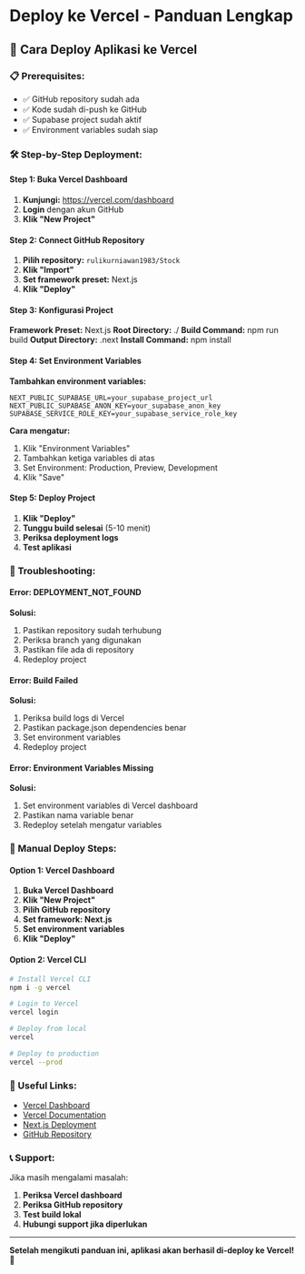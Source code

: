 # Deploy ke Vercel - Panduan Lengkap

## 🚀 **Cara Deploy Aplikasi ke Vercel**

### **📋 Prerequisites:**

- ✅ GitHub repository sudah ada
- ✅ Kode sudah di-push ke GitHub
- ✅ Supabase project sudah aktif
- ✅ Environment variables sudah siap

### **🛠️ Step-by-Step Deployment:**

#### **Step 1: Buka Vercel Dashboard**

1. **Kunjungi:** https://vercel.com/dashboard
2. **Login** dengan akun GitHub
3. **Klik "New Project"**

#### **Step 2: Connect GitHub Repository**

1. **Pilih repository:** `rulikurniawan1983/Stock`
2. **Klik "Import"**
3. **Set framework preset:** Next.js
4. **Klik "Deploy"**

#### **Step 3: Konfigurasi Project**

**Framework Preset:** Next.js
**Root Directory:** ./
**Build Command:** npm run build
**Output Directory:** .next
**Install Command:** npm install

#### **Step 4: Set Environment Variables**

**Tambahkan environment variables:**

```
NEXT_PUBLIC_SUPABASE_URL=your_supabase_project_url
NEXT_PUBLIC_SUPABASE_ANON_KEY=your_supabase_anon_key
SUPABASE_SERVICE_ROLE_KEY=your_supabase_service_role_key
```

**Cara mengatur:**
1. Klik "Environment Variables"
2. Tambahkan ketiga variables di atas
3. Set Environment: Production, Preview, Development
4. Klik "Save"

#### **Step 5: Deploy Project**

1. **Klik "Deploy"**
2. **Tunggu build selesai** (5-10 menit)
3. **Periksa deployment logs**
4. **Test aplikasi**

### **🔧 Troubleshooting:**

#### **Error: DEPLOYMENT_NOT_FOUND**

**Solusi:**
1. Pastikan repository sudah terhubung
2. Periksa branch yang digunakan
3. Pastikan file ada di repository
4. Redeploy project

#### **Error: Build Failed**

**Solusi:**
1. Periksa build logs di Vercel
2. Pastikan package.json dependencies benar
3. Set environment variables
4. Redeploy project

#### **Error: Environment Variables Missing**

**Solusi:**
1. Set environment variables di Vercel dashboard
2. Pastikan nama variable benar
3. Redeploy setelah mengatur variables

### **📱 Manual Deploy Steps:**

#### **Option 1: Vercel Dashboard**

1. **Buka Vercel Dashboard**
2. **Klik "New Project"**
3. **Pilih GitHub repository**
4. **Set framework: Next.js**
5. **Set environment variables**
6. **Klik "Deploy"**

#### **Option 2: Vercel CLI**

```bash
# Install Vercel CLI
npm i -g vercel

# Login to Vercel
vercel login

# Deploy from local
vercel

# Deploy to production
vercel --prod
```

### **🔗 Useful Links:**

- [Vercel Dashboard](https://vercel.com/dashboard)
- [Vercel Documentation](https://vercel.com/docs)
- [Next.js Deployment](https://nextjs.org/docs/deployment)
- [GitHub Repository](https://github.com/rulikurniawan1983/Stock)

### **📞 Support:**

Jika masih mengalami masalah:

1. **Periksa Vercel dashboard**
2. **Periksa GitHub repository**
3. **Test build lokal**
4. **Hubungi support jika diperlukan**

---

**Setelah mengikuti panduan ini, aplikasi akan berhasil di-deploy ke Vercel!** 🎉
